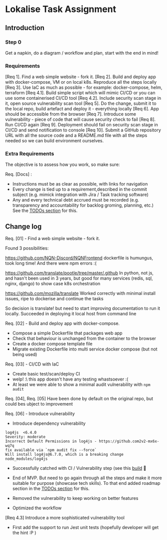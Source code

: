 # Lokalise Task Assignment

## Introduction

### Step 0

Get a napkin, do a diagram / workflow and plan, start with the end in mind!

### Requirements

[Req 1].  Find a web simple website - fork it.
[Req 2].  Build and deploy app with docker-compose, VM or on local k8s. Reproduce all the steps locally
[Req 3].  Use IaC as much as possible - for example: docker-compose, helm, terraform
[Req 4.1]. Build simple script which will mimic CI/CD or you can use some containerised CI/CD
    tool
[Req 4.2]. Include security scan stage in it, open source vulnerability scan tool
[Req 5].  Do the change, submit it to the local repo, build artefact and deploy it - everything
    locally
[Req 6].  App should be accessible from the browser
[Req 7].  Introduce some vulnerability - piece of code that will cause security check to fail
[Req 8].  Run CI/CD again
[Req 9].  Deployment should fail on security scan stage in CI/CD and send notification to
    console
[Req 10].  Submit a GitHub repository URL with all the source code and a README.md file with all the steps needed so we can build environment ourselves.

### Extra Requirements

The objective is to assess how you work, so make sure:

Req. [Docs] :

- Instructions must be as clear as possible, with links for navigation
- Every change is tied up to a requirement,described in the commit subject (e.g. mimick integration with Jira / Task tracking software)
- Any and every technical debt accrued must be recorded (e.g. transparency and accountability for backlog groming, planning, etc.) See the [TODOs section](/localise/TODOs.md) for this.


## Change log

Req. [01]  - Find a web simple website - fork it.

Found 3 possibilities:

https://github.com/NQN-Discord/NQNFrontend
dockerfile is humungus, took long time! And there were npm errors :(

https://github.com/translate/pootle/tree/master/.github
In python, not js, and hasn't been used in 3 years, but good for many services (redis, sql, nginx, django) to show case k8s orchestration

https://github.com/mozilla/translate
Worked correctly with minimal install issues, ripe to dockerise and continue the tasks

So decision is translate! but need to start improving documentation to run it locally. Succeeded in deploying it local host from command line

Req. [02] -  Build and deploy app with docker-compose.

- Compose a simple Dockerfile that packages web app
- Check that behaviour is unchanged from the container to the browser
- Create a docker compose template file
- Migrate existing Dockerfile into multi service docker compose (but not being used)

Req. [03] - CI/CD with IaC
- Create basic test/scan/deploy CI
- welp! :\ this app doesn't have any testing whastsoever :( 
- At least we were able to show a minimal audit vulnerability with `npm audit`

Req. [04], Req. [05] Have been done by default on the original repo, but could bes ubject to improvement

Req. [06] - Introduce vulnerability

- Introduce dependency vulnerability
```
log4js  <6.4.0
Severity: moderate
Incorrect Default Permissions in log4js - https://github.com2v2-mx6x-wq7q
fix available via `npm audit fix --force`
Will install log4js@6.7.0, which is a breaking change
node_modules/log4js
```
- Successfully catched with CI / Vulnerability step (see this [build](https://github.com/marcosnr/translate/actions/runs/3217375182) :tada:

- End of MVP. But need to go again through all the steps and make it more suitable for purpose (showcase tech skills). To that end added roadmap section in the [TODOs section](/localise/TODOs.md) for this.

- Removed the vulnerability to keep working on better features
- Optimized the workflow

[Req 4.3] Introduce a more sophisticated vulnerability tool

 - First add the support to run Jest unit tests (hopefully developer will get the hint :P )
